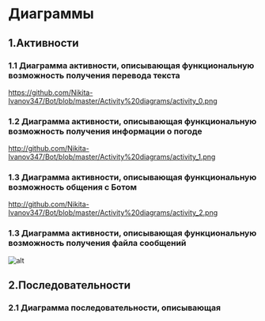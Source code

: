 # Диаграммы
## 1.Активности
### 1.1 Диаграмма активности, описывающая функциональную возможность получения перевода текста
https://github.com/Nikita-Ivanov347/Bot/blob/master/Activity%20diagrams/activity_0.png
### 1.2 Диаграмма активности, описывающая функциональную возможность получения информации о погоде
http://github.com/Nikita-Ivanov347/Bot/blob/master/Activity%20diagrams/activity_1.png
### 1.3 Диаграмма активности, описывающая функциональную возможность общения с Ботом
http://github.com/Nikita-Ivanov347/Bot/blob/master/Activity%20diagrams/activity_2.png
### 1.3 Диаграмма активности, описывающая функциональную возможность получения файла сообщений
![alt](http://github.com/Nikita-Ivanov347/Bot/blob/master/Activity%20diagrams/activity_3.png)

## 2.Последовательности
### 2.1 Диаграмма последовательности, описывающая 
